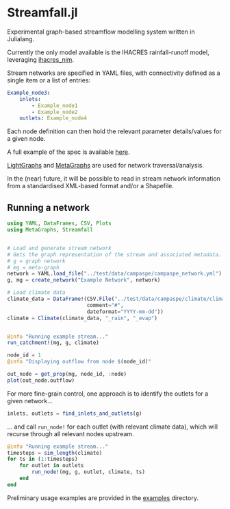 # Streamfall.jl

Experimental graph-based streamflow modelling system written in Julialang.

Currently the only model available is the IHACRES rainfall-runoff model, leveraging [ihacres_nim](https://github.com/ConnectedSystems/ihacres_nim).

Stream networks are specified in YAML files, with connectivity defined as a single item or a list of entries:

```yaml
Example_node3:
    inlets:
        - Example_node1
        - Example_node2
    outlets: Example_node4
```

Each node definition can then hold the relevant parameter details/values for a given node.

A full example of the spec is available [here](https://github.com/ConnectedSystems/Streamfall.jl/blob/main/test/data/campaspe/campaspe_network.yml).

[LightGraphs](https://github.com/JuliaGraphs/LightGraphs.jl) and [MetaGraphs](https://github.com/JuliaGraphs/MetaGraphs.jl) are used for network traversal/analysis.

In the (near) future, it will be possible to read in stream network information from a standardised XML-based format and/or a Shapefile.


## Running a network

```julia
using YAML, DataFrames, CSV, Plots
using MetaGraphs, Streamfall


# Load and generate stream network
# Gets the graph representation of the stream and associated metadata.
# g = graph network
# mg = meta-graph
network = YAML.load_file("../test/data/campaspe/campaspe_network.yml")
g, mg = create_network("Example Network", network)

# Load climate data
climate_data = DataFrame!(CSV.File("../test/data/campaspe/climate/climate_historic.csv", 
                          comment="#",
                          dateformat="YYYY-mm-dd"))
climate = Climate(climate_data, "_rain", "_evap")


@info "Running example stream..."
run_catchment!(mg, g, climate)

node_id = 1
@info "Displaying outflow from node $(node_id)"

out_node = get_prop(mg, node_id, :node)
plot(out_node.outflow)
```

For more fine-grain control, one approach is to identify the outlets for a given network...

```julia
inlets, outlets = find_inlets_and_outlets(g)
```

... and call `run_node!` for each outlet (with relevant climate data), which will recurse through all relevant nodes upstream.


```julia
@info "Running example stream..."
timesteps = sim_length(climate)
for ts in (1:timesteps)
    for outlet in outlets
        run_node!(mg, g, outlet, climate, ts)
    end
end
```

Preliminary usage examples are provided in the [examples](https://github.com/ConnectedSystems/Streamfall.jl/tree/main/examples) directory.

